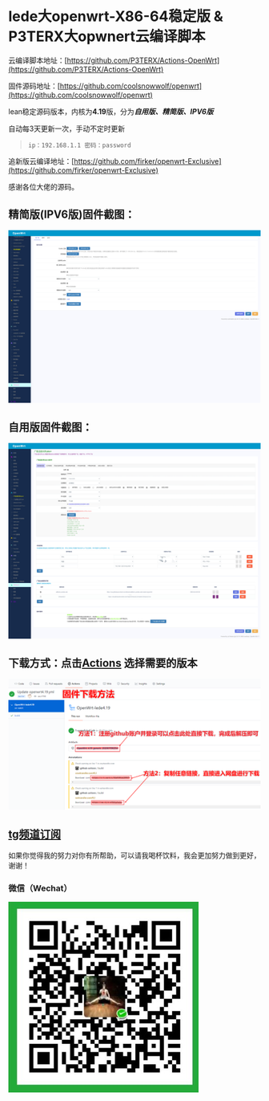 # lede大openwrt-X86-64稳定版 & P3TERX大opwnert云编译脚本

云编译脚本地址：[https://github.com/P3TERX/Actions-OpenWrt](https://github.com/P3TERX/Actions-OpenWrt)

固件源码地址：[https://github.com/coolsnowwolf/openwrt](https://github.com/coolsnowwolf/openwrt)

lean稳定源码版本，内核为**4.19**版，分为***自用版、精简版、IPV6版***

自动每3天更新一次，手动不定时更新

> `ip：192.168.1.1 密码：password`

追新版云编译地址：[https://github.com/firker/openwrt-Exclusive](https://github.com/firker/openwrt-Exclusive)

感谢各位大佬的源码。
## 精简版(IPV6版)固件截图：
![avatar](boc/a.png)
## 自用版固件截图：
![avatar](boc/b.png)
## 下载方式：点击[Actions](https://github.com/firkerword/openwrt-stable-version/actions)  选择需要的版本
![avatar](boc/c.png)

## [tg频道订阅](https://t.me/zhinengchaoshenzhe)

如果你觉得我的努力对你有所帮助，可以请我喝杯饮料，我会更加努力做到更好，谢谢！
### 微信（Wechat）
![avatar-w50](boc/m.jpg)


